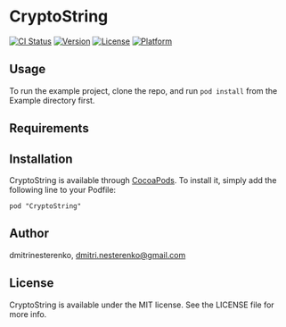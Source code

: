 # CryptoString

[![CI Status](http://img.shields.io/travis/dmitrinesterenko/CryptoString.svg?style=flat)](https://travis-ci.org/dmitrinesterenko/CryptoString)
[![Version](https://img.shields.io/cocoapods/v/CryptoString.svg?style=flat)](http://cocoadocs.org/docsets/CryptoString)
[![License](https://img.shields.io/cocoapods/l/CryptoString.svg?style=flat)](http://cocoadocs.org/docsets/CryptoString)
[![Platform](https://img.shields.io/cocoapods/p/CryptoString.svg?style=flat)](http://cocoadocs.org/docsets/CryptoString)

## Usage

To run the example project, clone the repo, and run `pod install` from the Example directory first.

## Requirements

## Installation

CryptoString is available through [CocoaPods](http://cocoapods.org). To install
it, simply add the following line to your Podfile:

    pod "CryptoString"

## Author

dmitrinesterenko, dmitri.nesterenko@gmail.com

## License

CryptoString is available under the MIT license. See the LICENSE file for more info.

